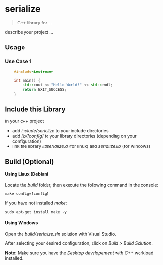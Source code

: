 # serialize
>C++ library for ...

describe your project ...


## Usage
### Use Case 1
```cpp
    #include<iostream>

    int main() {
        std::cout << "Hello World!" << std::endl;
        return EXIT_SUCCESS;
    }
```

## Include this Library
In your c++ project
- add _include/serialize_ to your include directories
- add _lib/[config]_ to your library directories (depending on your configuration)
- link the library _libserialize.a_ (for linux) and _serialize.lib_ (for windows)


## Build (Optional)
#### Using Linux (Debian)
Locate the _build_ folder, then execute the following command in the console:
``` console
make config=[config]
```
If you have not installed _make_:
``` console
sudo apt-get install make -y
```

#### Using Windows
Open the _build/serialize.sln_ solution with Visual Studio.

After selecting your desired configuration, click on _Build > Build Solution_.

__Note:__ Make sure you have the _Desktop developement with C++_ workload installed.